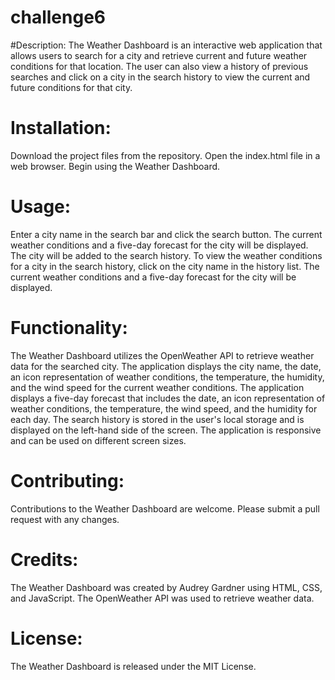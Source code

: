 # challenge6
#Description:
The Weather Dashboard is an interactive web application that allows users to search for a city and retrieve current and future weather conditions for that location. The user can also view a history of previous searches and click on a city in the search history to view the current and future conditions for that city.

# Installation:

Download the project files from the repository.
Open the index.html file in a web browser.
Begin using the Weather Dashboard.
# Usage:

Enter a city name in the search bar and click the search button.
The current weather conditions and a five-day forecast for the city will be displayed.
The city will be added to the search history.
To view the weather conditions for a city in the search history, click on the city name in the history list.
The current weather conditions and a five-day forecast for the city will be displayed.
# Functionality:

The Weather Dashboard utilizes the OpenWeather API to retrieve weather data for the searched city.
The application displays the city name, the date, an icon representation of weather conditions, the temperature, the humidity, and the wind speed for the current weather conditions.
The application displays a five-day forecast that includes the date, an icon representation of weather conditions, the temperature, the wind speed, and the humidity for each day.
The search history is stored in the user's local storage and is displayed on the left-hand side of the screen.
The application is responsive and can be used on different screen sizes.
# Contributing:
Contributions to the Weather Dashboard are welcome. Please submit a pull request with any changes.

# Credits:
The Weather Dashboard was created by Audrey Gardner using HTML, CSS, and JavaScript. The OpenWeather API was used to retrieve weather data.

# License:
The Weather Dashboard is released under the MIT License.
